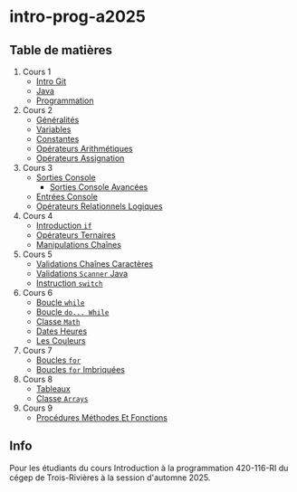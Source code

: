 # intro-prog-a2025

## Table de matières
1. Cours 1
    - [Intro Git](./Cours%2001/IntroGit.md)
    - [Java](./Cours%2001/Java.md)
    - [Programmation](./Cours%2001/Programmation.md)
2. Cours 2
    - [Généralités](./Cours%2002/1.Généralités.md)
    - [Variables](./Cours%2002/2.Variables.md)
    - [Constantes](./Cours%2002/3.Constantes.md)
    - [Opérateurs Arithmétiques](./Cours%2002/4.OpérateursArithmétiques.md)
    - [Opérateurs Assignation](./Cours%2002/5.OpérateursAssignation.md)
3. Cours 3
    - [Sorties Console](./Cours%2003/1.SortiesConsole.md)
        - [Sorties Console Avancées](./Cours%2003/1.2.SortiesConsoleAvancees.md)
    - [Entrées Console](./Cours%2003/2.EntreesConsole.md)
    - [Opérateurs Relationnels Logiques](./Cours%2003/3.OpérateursRelationnelsLogiques.md)
4. Cours 4
    - [Introduction `if`](./Cours%2004/4.1-IntroductionSI.md)
    - [Opérateurs Ternaires](./Cours%2004/4.2-OpérateursTernaires.md)
    - [Manipulations Chaînes](./Cours%2004/4.3-ManipulationsChaînes.md)
5. Cours 5
    - [Validations Chaînes Caractères](./Cours%2005/5.1.1-ValidationsChaînesCaractères.md)
    - [Validations `Scanner` Java](./Cours%2005/5.1.2-ValidationsScannerJava.md)
    - [Instruction `switch`](./Cours%2005/5.2-InstructionSwitch.md)
6. Cours 6
    - [Boucle `while`](./Cours%2006/6.1-BoucleWhile.md)
    - [Boucle `do... While`](./Cours%2006/6.2-BoucleDoWhile.md)
    - [Classe `Math`](./Cours%2006/6.3-ClasseMath.md)
    - [Dates Heures](./Cours%2006/6.4-DatesHeures.md)
    - [Les Couleurs](./Cours%2006/6.5-LesCouleurs.md)
7. Cours 7
    - [Boucles `for`](./Cours%2007/7.1-BoucleFor.md)
    - [Boucles `for` Imbriquées](./Cours%2007/7.2-BouclesForImbriquées.md)
8. Cours 8
    - [Tableaux](./Cours%2008/8.1-Tableaux.md)
    - [Classe `Arrays`](./Cours%2008/8.2-ClasseArrays.md)
9. Cours 9
    - [Procédures Méthodes Et Fonctions](./Cours%2009/9.2-ProcéduresMéthodesEtFonctions.md)

## Info
Pour les étudiants du cours Introduction à la programmation 420-116-RI du cégep de Trois-Rivières à la session d'automne 2025.
